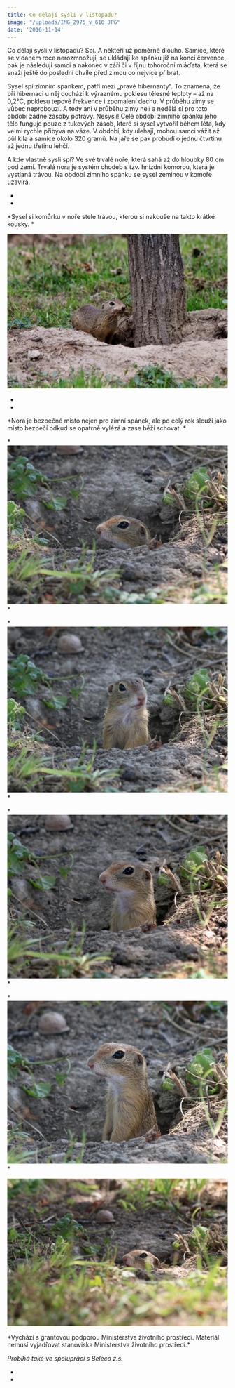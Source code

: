 ```yaml
---
title: Co dělají sysli v listopadu?
image: "/uploads/IMG_2975_v_610.JPG"
date: '2016-11-14'
---
```



Co dělají sysli v listopadu? Spí. A někteří už poměrně dlouho. Samice,
které se v daném roce nerozmnožují, se ukládají ke spánku již na konci
července, pak je následují samci a nakonec v září či v říjnu tohoroční
mláďata, která se snaží ještě do poslední chvíle před zimou co nejvíce
přibrat.

Sysel spí zimním spánkem, patří mezi „pravé hibernanty“. To znamená, že
při hibernaci u něj dochází k výraznému poklesu tělesné teploty – až na
0,2°C, poklesu tepové frekvence i zpomalení dechu. V průběhu zimy se
vůbec neprobouzí. A tedy ani v průběhu zimy nejí a nedělá si pro toto
období žádné zásoby potravy. Nesyslí! Celé období zimního spánku jeho
tělo funguje pouze z tukových zásob, které si sysel vytvořil během léta,
kdy velmi rychle přibývá na váze. V období, kdy ulehají, mohou samci
vážit až půl kila a samice okolo 320 gramů. Na jaře se pak probudí o
jednu čtvrtinu až jednu třetinu lehčí.

A kde vlastně sysli spí? Ve své trvalé noře, která sahá až do hloubky 80
cm pod zemí. Trvalá nora je systém chodeb s tzv. hnízdní komorou, která
je vystlaná trávou. Na období zimního spánku se sysel zeminou v komoře
uzavírá.

*  
*

*Sysel si komůrku v noře stele trávou, kterou si nakouše na takto krátké
kousky. *

 ![](/uploads/IMG_2614_610.JPG)  


*  
*

*Nora je bezpečné místo nejen pro zimní spánek, ale po celý rok slouží
jako místo bezpečí odkud se opatrně vylézá a zase běží schovat. *

*![](/uploads/IMG_2961_610.JPG)  
*

*![](/uploads/IMG_2956_610.JPG)  
*

*![](/uploads/IMG_2975_610.JPG)  
*

*![](/uploads/IMG_2973_610.JPG)  
*

*![](/uploads/IMG_2982_610.JPG)*

<i> </i>

<div>
<div>
<div class="margin" markdown="1">
*Vychází s grantovou podporou Ministerstva životního prostředí. Materiál
nemusí vyjadřovat stanoviska Ministerstva životního prostředí.*

*Probíhá také ve spolupráci s Beleco z.s.*

</div>
</div>
</div>

*  
*

